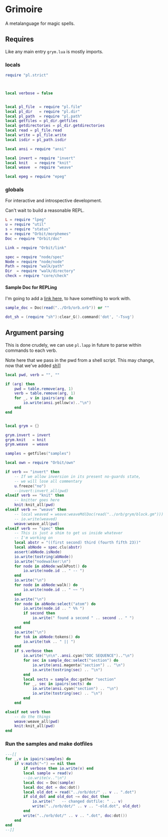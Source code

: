 # Grimoire

A metalanguage for magic spells.

## Requires

Like any main entry ``grym.lua`` is mostly imports.


### locals

```lua
require "pl.strict"



local verbose = false


local pl_file  = require "pl.file"
local pl_dir   = require "pl.dir"
local pl_path  = require "pl.path"
local getfiles = pl_dir.getfiles
local getdirectories = pl_dir.getdirectories
local read = pl_file.read
local write = pl_file.write
local isdir = pl_path.isdir

local ansi = require "ansi"

local invert = require "invert"
local knit   = require "knit"
local weave  = require "weave"

local epeg = require "epeg"


```
### globals

  For interactive and introspective development.


Can't wait to build a reasonable REPL.

```lua
L = require "lpeg"
u = require "util"
s = require "status"
m = require "Orbit/morphemes"
Doc = require "Orbit/doc"

Link = require "Orbit/link"

spec = require "node/spec"
Node = require "node/node"
Path = require "walk/path"
Dir  = require "walk/directory"
check = require "core/check"
```
#### Sample Doc for REPLing

  I'm going to add a [link here](http://example.com), to have something
to work with.

```lua
sample_doc = Doc(read("../Orb/orb.orb")) or ""

dot_sh = (require "sh"):clear_G().command('dot', '-Tsvg')
```
## Argument parsing

This is done crudely, we can use ``pl.lapp`` in future to parse within
commands to each verb.


Note here that we pass in the pwd from a shell script. This may
change, now that we've added [sh](../lib/sh.lua)]]

```lua
local pwd, verb = "", ""

if (arg) then
    pwd = table.remove(arg, 1)
    verb = table.remove(arg, 1)
    for _, v in ipairs(arg) do
        io.write(ansi.yellow(v).."\n")
    end
end


local grym = {}

grym.invert = invert
grym.knit   = knit
grym.weave  = weave

samples = getfiles("samples")

local own = require "Orbit/own"

if verb == "invert" then
    -- If we allow inversion in its present no-guards state,
    -- we will lose all commentary
    u.freeze("no")
    --invert:invert_all(pwd)
elseif verb == "knit" then
    -- knitter goes here
    knit:knit_all(pwd)
elseif verb == "weave" then
    -- local weaved = weave:weaveMd(Doc(read("../orb/grym/block.gm")))
    -- io.write(weaved)
    weave:weave_all(pwd)
elseif verb == "spec" then
    -- This is just a shim to get us inside whatever
    -- I'm working on
    local abstr = "((first second) third (fourth fifth 23))"
    local abNode = spec.clu(abstr)
    assert(abNode.isNode)
    io.write(tostring(abNode))
    io.write("nodewalker:\n")
    for node in abNode:walkPost() do
        io.write(node.id .. " -- ")
    end
    io.write("\n")
    for node in abNode:walk() do
        io.write(node.id .. " ~~ ")
    end
    io.write("\n")
    for node in abNode:select("atom") do
        io.write(node.id .. " %% ")
        if second then
            io.write(" found a second " .. second .. " ")
        end
    end
    io.write("\n")
    for tok in abNode:tokens() do
        io.write(tok .. " || ")
    end
    if s.verbose then
        io.write("\n\n"..ansi.cyan("DOC SEQUENCE").."\n")
        for sec in sample_doc:select("section") do
            io.write(ansi.magenta("section") .. "\n")
            io.write(tostring(sec) .. "\n")
        end
        local sects = sample_doc:gather "section"
        for _, sec in ipairs(sects) do
            io.write(ansi.cyan("section") .. "\n")
            io.write(tostring(sec) .. "\n")
        end
    end

elseif not verb then
    -- do the things
    weave:weave_all(pwd)
    knit:knit_all(pwd)
end
```
### Run the samples and make dotfiles

```lua
---[[
for _,v in ipairs(samples) do
    if v:match("~") == nil then
        if verbose then io.write(v) end
        local sample = read(v)
        --io.write(v.."\n")
        local doc = Doc(sample)
        local doc_dot = doc:dot()
        local old_dot = read("../orb/dot/" .. v .. ".dot")
        if old_dot and old_dot ~= doc_dot then
            io.write("   -- changed dotfile: " .. v)
            write("../orb/dot/" .. v .. "-old.dot", old_dot)
        end
        write("../orb/dot/" .. v .. ".dot", doc:dot())
    end
end
--]]
```
